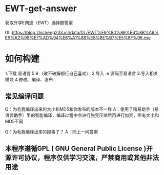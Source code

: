 # EWT-get-answer
获取升学E网通（EWT）选择题答案

DL:https://blog.zhicheng233.ml/data/DL/EWT%E9%80%89%E6%8B%A9%E9%A2%98%E7%AD%94%E6%A1%88%E8%8E%B7%E5%8F%96.exe


# 如何构建
1.下载 易语言 5.9 （破不破解都行自己喜欢）
2.导入 .e 源码至易语言
3.导入相关模块
4.修改、编译、发布

## 常见编译问题
Q：为毛我编译出来的大小和MD5和你发布的版本不一样
A：使用了精易助手（易语言助手）里的智能编译，编译过程中会进行脱壳压缩后再进行加壳，所有大小和MD5不同

Q：为毛我编译出来的报毒了？
A：同上一问答案

## ​本程序遵循GPL ( GNU General Public License )开源许可协议，程序仅供学习交流，严禁商用或其他非法用途
